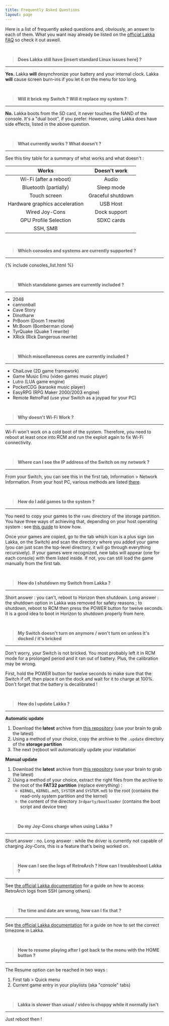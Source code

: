 ```yaml
---
title: Frequently Asked Questions
layout: page
---
```


Here is a list of frequently asked questions and, obviously, an answer to each of them. What you want may already be listed on the [official Lakka FAQ](http://www.lakka.tv/doc/FAQ/) so check it out aswell.

&nbsp;
> **Does Lakka still have [insert standard Linux issues here] ?**

***

**Yes.** Lakka **will** desynchronize your battery and your internal clock. Lakka **will** cause screen burn-ins if you let it on the menu for too long.

&nbsp;
> **Will it brick my Switch ? Will it replace my system ?**

***

**No.** Lakka boots from the SD card, it never touches the NAND of the console. It's a "dual boot", if you prefer. However, using Lakka does have side effects, listed in the above question.

&nbsp;
> **What currently works ? What doesn't ?**

***

See this tiny table for a summary of what works and what doesn't :

| Works                          | Doesn't work      |
|:------------------------------:|:-----------------:|
| Wi-Fi (after a reboot)         | Audio             |
| Bluetooth (partially)          | Sleep mode        |
| Touch screen                   | Graceful shutdown |
| Hardware graphics acceleration | USB Host          |
| Wired Joy-Cons                 | Dock support      |
| GPU Profile Selection          | SDXC cards        |
| SSH, SMB                       |                   |

&nbsp;
> **Which consoles and systems are currently supported ?**

***

{% include consoles_list.html %}

&nbsp;
> **Which standalone games are currently included ?**

***

* 2048
* cannonball
* Cave Story
* Dinotharw
* PrBoom (Doom 1 rewrite)
* Mr.Boom (Bomberman clone)
* TyrQuake (Quake 1 rewrite)
* XRick (Rick Dangerous rewrite)

&nbsp;
> **Which miscellaneous cores are currently included ?**

***

* ChaiLove (2D game framework)
* Game Music Emu (video games music player)
* Lutro (LUA game engine)
* PocketCDG (karaoke music player)
* EasyRPG (RPG Maker 2000/2003 engine)
* Remote RetroPad (use your Switch as a joypad for your PC)

&nbsp;
> **Why doesn't Wi-Fi Work ?**

***

Wi-Fi won't work on a cold boot of the system. Therefore, you need to reboot at least once into RCM and run the exploit again to fix Wi-Fi connectivity.

&nbsp;
> **Where can I see the IP address of the Switch on my network ?**

***

From your Switch, you can see this in the first tab, Information > Network Information. From your host PC, various methods are listed [there](http://www.lakka.tv/doc/Finding-the-IP-of-your-Lakka-box/).

&nbsp;
> **How do I add games to the system ?**

***

You need to copy your games to the `roms` directory of the storage partition. You have three ways of achieving that, depending on your host operating system : see [this guide](http://www.lakka.tv/doc/Accessing-Lakka-filesystem/) to know how.

Once your games are copied, go to the tab which icon is a plus sign (on Lakka, on the Switch) and scan the directory where you added your game (you can just scan the top-level directory, it will go through everything recursively). If your games were recognized, new tabs will appear (one for each console) with them listed inside. If not, you can still load the game manually from the first tab.

&nbsp;
> **How do I shutdown my Switch from Lakka ?**

***

Short answer : you can't, reboot to Horizon then shutdown. Long answer : the shutdown option in Lakka was removed for safety reasons ; to shutdown, reboot to RCM then press the POWER button for twelve seconds. It is a good idea to boot in Horizon to shutdown properly from here.

&nbsp;
> **My Switch doesn't turn on anymore / won't turn on unless it's docked / it's bricked**

***

Don't worry, your Switch is not bricked. You most probably left it in RCM mode for a prolonged period and it ran out of battery. Plus, the calibration may be wrong.

First, hold the POWER button for twelve seconds to make sure that the Switch if off, then place it on the dock and wait for it to charge at 100%. Don't forget that the battery is decalibrated !

&nbsp;
> **How do I update Lakka ?**

***

**Automatic update**

1. Download the **latest** archive from [this repository](https://natinusala.cheats-inc.org/natinusala/lakka-switch/archives/updates/) (use your brain to grab the latest)
2. Using a method of your choice, copy the archive to the `.update` directory of the **storage partition**
3. The next (re)boot will automatically update your installation

**Manual update**

1. Download the **latest** archive from [this repository](https://natinusala.cheats-inc.org/natinusala/lakka-switch/archives/updates/) (use your brain to grab the latest)
2. Using a method of your choice, extract the right files from the archive to the root of the **FAT32 partition** (replace everything) :
    * `KERNEL`, `KERNEL.md5`, `SYSTEM` and `SYSTEM.md5` to the root (contains the read-only system partition and the kernel)
    * the content of the directory `3rdparty/bootloader` (contains the boot script and device tree)

&nbsp;
> **Do my Joy-Cons charge when using Lakka ?**

***

Short answer : no. Long answer : while the driver is currently not capable of charging Joy-Cons, this is a feature that's being worked on.

&nbsp;
> **How can I see the logs of RetroArch ? How can I troubleshoot Lakka ?**

***

See [the official Lakka documentation](http://www.lakka.tv/doc/Troubleshooting-Lakka/) for a guide on how to access RetroArch logs from SSH (among others).

&nbsp;
> **The time and date are wrong, how can I fix that ?**

***

See [the official Lakka documentation](http://www.lakka.tv/doc/Troubleshooting-Lakka/) for a guide on how to set the correct timezone in Lakka.

&nbsp;
> **How to resume playing after I got back to the menu with the HOME button ?**

***

The Resume option can be reached in two ways :
1. First tab > Quick menu
2. Current game entry in your playlists (aka "console" tabs)

&nbsp;
> **Lakka is slower than usual / video is choppy while it normally isn't**

***

Just reboot then !

